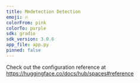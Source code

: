 ```yaml
---
title: Mmdetection Detection
emoji: 🔥
colorFrom: pink
colorTo: purple
sdk: gradio
sdk_version: 3.0.6
app_file: app.py
pinned: false
---
```


Check out the configuration reference at https://huggingface.co/docs/hub/spaces#reference
